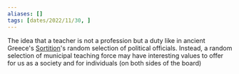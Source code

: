```yaml
---
aliases: []
tags: [dates/2022/11/30, ]
---
```

 
The idea that a teacher is not a profession but a duty like in ancient Greece's [Sortition](https://en.wikipedia.org/wiki/Sortition)'s random selection of political officials. Instead, a random selection of municipal teaching force may have interesting values to offer for us as a society and for individuals (on both sides of the board)
